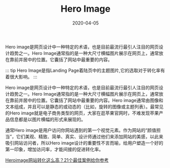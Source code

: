 ﻿---
title: Hero Image
date: 2020-04-05
sidebar: 'auto'
categories:
 - 设计
tags:
 - logo
publish: true
---

Hero image是网页设计中一种特定的术语，也是目前最流行最引人注目的网页设计趋势之一。Hero Image通常指的是一种大尺寸横幅图片展示在网页上，通常放在靠前并居中的位置。它囊括了网站中最重要的内容。
<!-- more -->

::: tip
Hero Image是指Landing Page着陆页中的主题图片,它的选取对于转化率有着很大影响。
:::

Hero image是网页设计中一种特定的术语，也是目前最流行最引人注目的网页设计趋势之一。Hero Image通常指的是一种大尺寸横幅图片展示在网页上，通常放在靠前并居中的位置。它囊括了网站中最重要的内容。Hero image通常由图像和文本组成，并且可以是静态的或动态的（比如，旋转的图像或主题列表）。最常见的Hero image就是电子商务类型的网页，大家在逛苹果官网时，不难发现苹果产品信息都是以图片横幅的形式来展现的。

通常Hero image是用户访问你网站遇到的第一个视觉元素。作为网站的“颜值担当”，它们美观、精致、简单、真实、设计师通过他们来添加网站的美感，以此来吸引网站访问者，所以Hero image设计的重要性不言而喻，给用户塑造一个好的第一印象，增加访问率，才能间接的促进转化率。


[Heroimage网站转化这么高？21个最佳案例给你参考](http://www.chanpin100.com/article/109356)